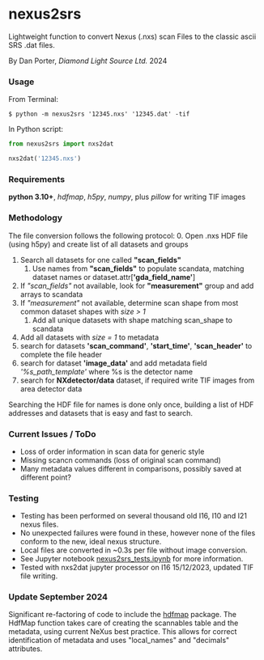 # nexus2srs
Lightweight function to convert Nexus (.nxs) scan Files to the classic ascii SRS .dat files.


By Dan Porter, *Diamond Light Source Ltd.* 2024


### Usage
From Terminal:
```
$ python -m nexus2srs '12345.nxs' '12345.dat' -tif
```

In Python script:
```Python
from nexus2srs import nxs2dat

nxs2dat('12345.nxs')
```

### Requirements
**python 3.10+**,
*hdfmap*, *h5py*, *numpy*, plus *pillow* for writing TIF images


### Methodology
The file conversion follows the following protocol:
0. Open .nxs HDF file (using h5py) and create list of all datasets and groups
1. Search all datasets for one called **"scan_fields"**
   1. Use names from **"scan_fields"** to populate scandata, matching dataset names or dataset.attr[**'gda_field_name'**]
2. If *"scan_fields"* not available, look for **"measurement"** group and add arrays to scandata
3. If *"measurement"* not available, determine scan shape from most common dataset shapes with *size > 1*
   1. Add all unique datasets with shape matching scan_shape to scandata
4. Add all datasets with *size = 1* to metadata
5. search for datasets **'scan_command'**, **'start_time'**, **'scan_header'** to complete the file header
6. search for dataset **'image_data'** and add metadata field *'%s_path_template'* where %s is the detector name
7. search for **NXdetector/data** dataset, if required write TIF images from area detector data

Searching the HDF file for names is done only once, building a list of HDF addresses and datasets that is 
easy and fast to search.  

### Current Issues / ToDo

 - Loss of order information in scan data for generic style
 - Missing scancn commands (loss of original scan command)
 - Many metadata values different in comparisons, possibly saved at different point?

### Testing

 - Testing has been performed on several thousand old I16, I10 and I21 nexus files.
 - No unexpected failures were found in these, however none of the files conform to the new, ideal nexus structure.
 - Local files are converted in ~0.3s per file without image conversion.
 - See Jupyter notebook [nexus2srs_tests.ipynb](https://github.com/DanPorter/nexus2srs/blob/master/nexus2srs_tests.ipynb) for more information.
 - Tested with nxs2dat jupyter processor on I16 15/12/2023, updated TIF file writing.

### Update September 2024

Significant re-factoring of code to include the [hdfmap](https://github.com/DiamondLightSource/hdfmap) package.
The HdfMap function takes care of creating the scannables table and the metadata, using current NeXus best practice.
This allows for correct identification of metadata and uses "local_names" and "decimals" attributes.

